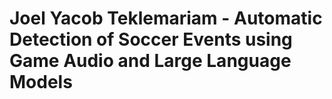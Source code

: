 # Joel Yacob Teklemariam - Automatic Detection of Soccer Events using Game Audio and Large Language Models
